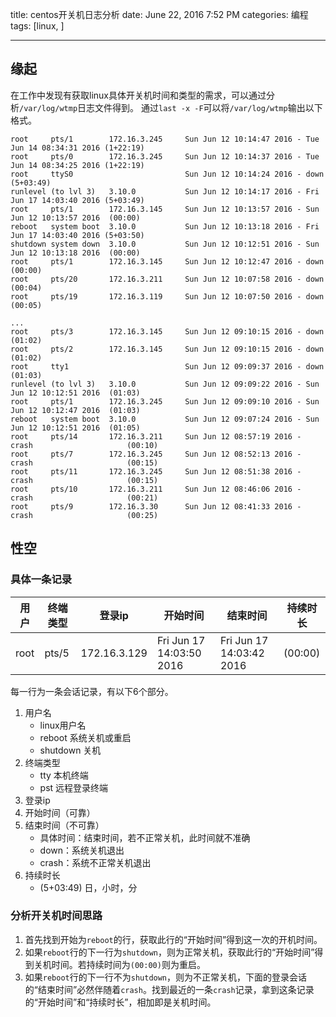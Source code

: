 title: centos开关机日志分析
date: June 22, 2016 7:52 PM
categories: 编程
tags: [linux, ]

----

## 缘起 
在工作中发现有获取linux具体开关机时间和类型的需求，可以通过分析`/var/log/wtmp`日志文件得到。
通过`last -x -F`可以将`/var/log/wtmp`输出以下格式。


<!--more-->
```
root     pts/1        172.16.3.245     Sun Jun 12 10:14:47 2016 - Tue Jun 14 08:34:31 2016 (1+22:19)   
root     pts/0        172.16.3.245     Sun Jun 12 10:14:37 2016 - Tue Jun 14 08:34:25 2016 (1+22:19)   
root     ttyS0                         Sun Jun 12 10:14:24 2016 - down                     (5+03:49)   
runlevel (to lvl 3)   3.10.0           Sun Jun 12 10:14:17 2016 - Fri Jun 17 14:03:40 2016 (5+03:49)   
root     pts/1        172.16.3.145     Sun Jun 12 10:13:57 2016 - Sun Jun 12 10:13:57 2016  (00:00)    
reboot   system boot  3.10.0           Sun Jun 12 10:13:18 2016 - Fri Jun 17 14:03:40 2016 (5+03:50)   
shutdown system down  3.10.0           Sun Jun 12 10:12:51 2016 - Sun Jun 12 10:13:18 2016  (00:00)    
root     pts/1        172.16.3.145     Sun Jun 12 10:12:47 2016 - down                      (00:00)    
root     pts/20       172.16.3.211     Sun Jun 12 10:07:58 2016 - down                      (00:04)    
root     pts/19       172.16.3.119     Sun Jun 12 10:07:50 2016 - down                      (00:05)    

...
root     pts/3        172.16.3.145     Sun Jun 12 09:10:15 2016 - down                      (01:02)    
root     pts/2        172.16.3.145     Sun Jun 12 09:10:15 2016 - down                      (01:02)    
root     tty1                          Sun Jun 12 09:09:37 2016 - down                      (01:03)    
runlevel (to lvl 3)   3.10.0           Sun Jun 12 09:09:22 2016 - Sun Jun 12 10:12:51 2016  (01:03)    
root     pts/1        172.16.3.245     Sun Jun 12 09:09:10 2016 - Sun Jun 12 10:12:47 2016  (01:03)    
reboot   system boot  3.10.0           Sun Jun 12 09:07:24 2016 - Sun Jun 12 10:12:51 2016  (01:05)    
root     pts/14       172.16.3.211     Sun Jun 12 08:57:19 2016 - crash                     (00:10)    
root     pts/7        172.16.3.245     Sun Jun 12 08:52:13 2016 - crash                     (00:15)    
root     pts/11       172.16.3.245     Sun Jun 12 08:51:38 2016 - crash                     (00:15)    
root     pts/10       172.16.3.211     Sun Jun 12 08:46:06 2016 - crash                     (00:21)    
root     pts/9        172.16.3.30      Sun Jun 12 08:41:33 2016 - crash                     (00:25)       
```

## 性空
### 具体一条记录

| 用户 | 终端类型 | 登录ip | 开始时间 | 结束时间 | 持续时长 |
|-----|----|----|----|----|----|
|root     |pts/5        |172.16.3.129     |Fri Jun 17 14:03:50 2016 |Fri Jun 17 14:03:42 2016  |(00:00) |

每一行为一条会话记录，有以下6个部分。
1. 用户名
	- linux用户名
	- reboot 系统关机或重启
	- shutdown 关机
2. 终端类型
	- tty 本机终端
	- pst 远程登录终端
3. 登录ip
4. 开始时间（可靠）
5. 结束时间（不可靠）
	- 具体时间：结束时间，若不正常关机，此时间就不准确
	- down：系统关机退出
	- crash：系统不正常关机退出
6. 持续时长
	- (5+03:49) 日，小时，分

### 分析开关机时间思路
1. 首先找到开始为`reboot`的行，获取此行的“开始时间”得到这一次的开机时间。
2. 如果`reboot`行的下一行为`shutdown`，则为正常关机，获取此行的“开始时间”得到关机时间。若持续时间为`(00:00)`则为重启。
3. 如果`reboot`行的下一行不为`shutdown`，则为不正常关机，下面的登录会话的“结束时间”必然伴随着`crash`。找到最近的一条`crash`记录，拿到这条记录的“开始时间”和“持续时长”，相加即是关机时间。


